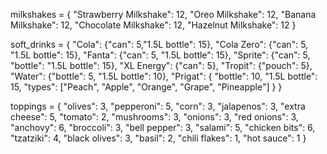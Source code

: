 milkshakes = {
    "Strawberry Milkshake": 12,
    "Oreo Milkshake": 12,
    "Banana Milkshake": 12,
    "Chocolate Milkshake": 12,
    "Hazelnut Milkshake": 12
}


soft_drinks = {
    "Cola": {"can": 5,"1.5L bottle": 15},
    "Cola Zero": {"can": 5, "1.5L bottle": 15},
    "Fanta": {"can": 5, "1.5L bottle": 15},
    "Sprite": {"can": 5, "bottle": "1.5L bottle": 15},
    "XL Energy": {"can": 5},
    "Tropit": {"pouch": 5},
    "Water": {"bottle": 5, "1.5L bottle": 10},
    "Prigat": {
        "bottle": 10,
        "1.5L bottle": 15,
        "types": ["Peach", "Apple", "Orange", "Grape", "Pineapple"]
    }
}

toppings = {
    "olives": 3, "pepperoni": 5, "corn": 3, "jalapenos": 3,
    "extra cheese": 5, "tomato": 2, "mushrooms": 3, "onions": 3,
    "red onions": 3, "anchovy": 6, "broccoli": 3, "bell pepper": 3,
    "salami": 5, "chicken bits": 6, "tzatziki": 4, "black olives": 3,
    "basil": 2, "chili flakes": 1, "hot sauce": 1
}